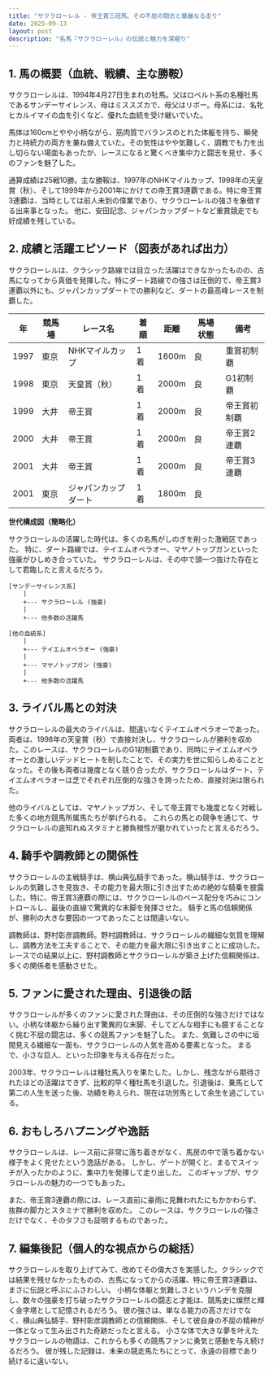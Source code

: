 ```yaml
---
title: "サクラローレル - 帝王賞三冠馬、その不屈の闘志と華麗なる走り"
date: 2025-09-13
layout: post
description: "名馬『サクラローレル』の伝説と魅力を深堀り"
---
```


## 1. 馬の概要（血統、戦績、主な勝鞍）

サクラローレルは、1994年4月27日生まれの牡馬。父はロベルト系の名種牡馬であるサンデーサイレンス、母はミススズカで、母父はリボー。母系には、名牝ヒカルイマイの血を引くなど、優れた血統を受け継いでいた。

馬体は160cmとやや小柄ながら、筋肉質でバランスのとれた体躯を持ち、瞬発力と持続力の両方を兼ね備えていた。その気性はやや気難しく、調教でも力を出し切らない場面もあったが、レースになると驚くべき集中力と闘志を見せ、多くのファンを魅了した。

通算成績は25戦10勝。主な勝鞍は、1997年のNHKマイルカップ、1998年の天皇賞（秋）、そして1999年から2001年にかけての帝王賞3連覇である。特に帝王賞3連覇は、当時としては前人未到の偉業であり、サクラローレルの強さを象徴する出来事となった。  他に、安田記念、ジャパンカップダートなど重賞競走でも好成績を残している。


## 2. 成績と活躍エピソード（図表があれば出力）

サクラローレルは、クラシック路線では目立った活躍はできなかったものの、古馬になってから真価を発揮した。特にダート路線での強さは圧倒的で、帝王賞3連覇以外にも、ジャパンカップダートでの勝利など、ダートの最高峰レースを制覇した。

| 年 | 競馬場 | レース名 | 着順 | 距離 | 馬場状態 | 備考 |
|---|---|---|---|---|---|---|
| 1997 | 東京 | NHKマイルカップ | 1着 | 1600m | 良 | 重賞初制覇 |
| 1998 | 東京 | 天皇賞（秋） | 1着 | 2000m | 良 | G1初制覇 |
| 1999 | 大井 | 帝王賞 | 1着 | 2000m | 良 | 帝王賞初制覇 |
| 2000 | 大井 | 帝王賞 | 1着 | 2000m | 良 | 帝王賞2連覇 |
| 2001 | 大井 | 帝王賞 | 1着 | 2000m | 良 | 帝王賞3連覇 |
| 2001 | 東京 | ジャパンカップダート | 1着 | 1800m | 良 |  |


**世代構成図（簡略化）**

サクラローレルの活躍した時代は、多くの名馬がしのぎを削った激戦区であった。  特に、ダート路線では、テイエムオペラオー、マヤノトップガンといった強豪がひしめき合っていた。  サクラローレルは、その中で頭一つ抜けた存在として君臨したと言えるだろう。

```
[サンデーサイレンス系]
    |
    +--- サクラローレル (強豪)
    |
    +--- 他多数の活躍馬

[他の血統系]
    |
    +--- テイエムオペラオー (強豪)
    |
    +--- マヤノトップガン (強豪)
    |
    +--- 他多数の活躍馬
```


## 3. ライバル馬との対決

サクラローレルの最大のライバルは、間違いなくテイエムオペラオーであった。両者は、1998年の天皇賞（秋）で直接対決し、サクラローレルが勝利を収めた。このレースは、サクラローレルのG1初制覇であり、同時にテイエムオペラオーとの激しいデッドヒートを制したことで、その実力を世に知らしめることとなった。その後も両者は幾度となく競り合ったが、サクラローレルはダート、テイエムオペラオーは芝でそれぞれ圧倒的な強さを誇ったため、直接対決は限られた。

他のライバルとしては、マヤノトップガン、そして帝王賞でも幾度となく対戦した多くの地方競馬所属馬たちが挙げられる。  これらの馬との競争を通じて、サクラローレルの底知れぬスタミナと勝負根性が磨かれていったと言えるだろう。


## 4. 騎手や調教師との関係性

サクラローレルの主戦騎手は、横山典弘騎手であった。横山騎手は、サクラローレルの気難しさを見抜き、その能力を最大限に引き出すための絶妙な騎乗を披露した。特に、帝王賞3連覇の際には、サクラローレルのペース配分を巧みにコントロールし、最後の直線で驚異的な末脚を発揮させた。  騎手と馬の信頼関係が、勝利の大きな要因の一つであったことは間違いない。

調教師は、野村彰彦調教師。野村調教師は、サクラローレルの繊細な気質を理解し、調教方法を工夫することで、その能力を最大限に引き出すことに成功した。  レースでの結果以上に、野村調教師とサクラローレルが築き上げた信頼関係は、多くの関係者を感動させた。


## 5. ファンに愛された理由、引退後の話

サクラローレルが多くのファンに愛された理由は、その圧倒的な強さだけではない。小柄な体躯から繰り出す驚異的な末脚、そしてどんな相手にも臆することなく挑む不屈の闘志は、多くの競馬ファンを魅了した。  また、気難しさの中に垣間見える繊細な一面も、サクラローレルの人気を高める要素となった。  まるで、小さな巨人、といった印象を与える存在だった。

2003年、サクラローレルは種牡馬入りを果たした。しかし、残念ながら期待されたほどの活躍はできず、比較的早く種牡馬を引退した。引退後は、乗馬として第二の人生を送った後、功績を称えられ、現在は功労馬として余生を過ごしている。


## 6. おもしろハプニングや逸話

サクラローレルは、レース前に非常に落ち着きがなく、馬房の中で落ち着かない様子をよく見せたという逸話がある。  しかし、ゲートが開くと、まるでスイッチが入ったかのように、集中力を発揮して走り出した。  このギャップが、サクラローレルの魅力の一つでもあった。

また、帝王賞3連覇の際には、レース直前に豪雨に見舞われたにもかかわらず、抜群の脚力とスタミナで勝利を収めた。  このレースは、サクラローレルの強さだけでなく、そのタフさも証明するものであった。


## 7. 編集後記（個人的な視点からの総括）

サクラローレルを取り上げてみて、改めてその偉大さを実感した。クラシックでは結果を残せなかったものの、古馬になってからの活躍、特に帝王賞3連覇は、まさに伝説と呼ぶにふさわしい。  小柄な体躯と気難しさというハンデを克服し、数々の強豪を打ち破ったサクラローレルの闘志と才能は、競馬史に燦然と輝く金字塔として記憶されるだろう。  彼の強さは、単なる能力の高さだけでなく、横山典弘騎手、野村彰彦調教師との信頼関係、そして彼自身の不屈の精神が一体となって生み出された奇跡だったと言える。  小さな体で大きな夢を叶えたサクラローレルの物語は、これからも多くの競馬ファンに勇気と感動を与え続けるだろう。  彼が残した記録は、未来の競走馬たちにとって、永遠の目標であり続けるに違いない。
